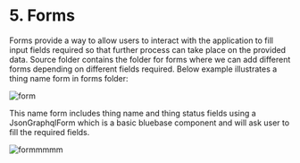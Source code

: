 # 5. Forms

Forms provide a way to allow users to interact with the application to fill input fields required so that further process can take place on the provided data. Source folder contains the folder for forms where we can add different forms depending on different fields required. Below example illustrates a thing name form in forms folder:

![form](https://user-images.githubusercontent.com/42846291/110922422-7b51bf80-8341-11eb-8d8e-dd171f504d2c.png)


This name form includes thing name and thing status fields using a JsonGraphqlForm which is a basic bluebase component and will ask user to fill the required fields.

![formmmmm](https://user-images.githubusercontent.com/42846291/110922646-beac2e00-8341-11eb-8c4f-a2d3911e1479.png)
